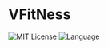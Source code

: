 # VFitNess

<!-- [START BADGES] -->
<!-- Please keep comment here to allow auto update -->
[![MIT License](https://img.shields.io/tokei/lines/github/AnimalStudioOfficial/VFitNess?style=flat-square)](https://github.com/AnimalStudioOfficial/VFitNess/blob/master/LICENSE)
[![Language](https://img.shields.io/badge/language-TypeScript-blue.svg?style=flat-square)](https://www.typescriptlang.org)
<!-- [END BADGES] -->
